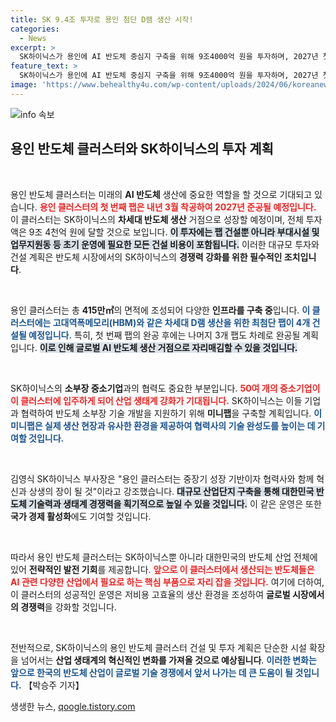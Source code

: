 ```yaml
---
title: SK 9.4조 투자로 용인 첨단 D램 생산 시작!
categories:
  - News
excerpt: >
  SK하이닉스가 용인에 AI 반도체 중심지 구축을 위해 9조4000억 원을 투자하며, 2027년 첫 팹을 준공한다. 중소기업과 협력해 혁신 생태계를 조성할 계획으로, 반도체 산업의 미래를 밝히는 이 프로젝트에 큰 관심이 모인다.
feature_text: >
  SK하이닉스가 용인에 AI 반도체 중심지 구축을 위해 9조4000억 원을 투자하며, 2027년 첫 팹을 준공한다. 중소기업과 협력해 혁신 생태계를 조성할 계획으로, 반도체 산업의 미래를 밝히는 이 프로젝트에 큰 관심이 모인다.
image: 'https://www.behealthy4u.com/wp-content/uploads/2024/06/koreanews.jpg'
---
```


<p><img src="https://www.behealthy4u.com/wp-content/uploads/2024/06/koreanews.jpg" alt="info 속보" /></p>

<h2 data-ke-size="size26">용인 반도체 클러스터와 SK하이닉스의 투자 계획</h2>

<p data-ke-size="size16">&nbsp;</p>

<p>용인 반도체 클러스터는 미래의 <strong>AI 반도체</strong> 생산에 중요한 역할을 할 것으로 기대되고 있습니다. <b><span style="color: #ee2323;">용인 클러스터의 첫 번째 팹은 내년 3월 착공하여 2027년 준공될 예정입니다.</span></b> 이 클러스터는 SK하이닉스의 <strong>차세대 반도체 생산</strong> 거점으로 성장할 예정이며, 전체 투자액은 9조 4천억 원에 달할 것으로 보입니다. <b><span style="background-color: #21538527;">이 투자에는 팹 건설뿐 아니라 부대시설 및 업무지원동 등 초기 운영에 필요한 모든 건설 비용이 포함됩니다.</span></b> 이러한 대규모 투자와 건설 계획은 반도체 시장에서의 SK하이닉스의 <strong>경쟁력 강화를 위한 필수적인 조치입니다</strong>.</p>

<p data-ke-size="size16">&nbsp;</p>

<p>용인 클러스터는 총 <strong>415만㎡</strong>의 면적에 조성되어 다양한 <strong>인프라를 구축 중</strong>입니다. <b><span style="color: #1a5490;">이 클러스터에는 고대역폭메모리(HBM)와 같은 차세대 D램 생산을 위한 최첨단 팹이 4개 건설될 예정입니다.</span></b> 특히, 첫 번째 팹의 완공 후에는 나머지 3개 팹도 차례로 완공될 계획입니다. <b><span style="background-color: #21538527;">이로 인해 글로벌 AI 반도체 생산 거점으로 자리매김할 수 있을 것입니다.</span></b></p>

<p data-ke-size="size16">&nbsp;</p>

<p>SK하이닉스의 <strong>소부장 중소기업</strong>과의 협력도 중요한 부분입니다. <b><span style="color: #ee2323;">50여 개의 중소기업이 이 클러스터에 입주하게 되어 산업 생태계 강화가 기대됩니다.</span></b> SK하이닉스는 이들 기업과 협력하여 반도체 소부장 기술 개발을 지원하기 위해 <strong>미니팹</strong>을 구축할 계획입니다. <b><span style="color: #1a5490;">이 미니팹은 실제 생산 현장과 유사한 환경을 제공하여 협력사의 기술 완성도를 높이는 데 기여할 것입니다.</span></b>  </p>

<p data-ke-size="size16">&nbsp;</p>

<p>김영식 SK하이닉스 부사장은 "용인 클러스터는 중장기 성장 기반이자 협력사와 함께 혁신과 상생의 장이 될 것"이라고 강조했습니다. <b><span style="background-color: #21538527;">대규모 산업단지 구축을 통해 대한민국 반도체 기술력과 생태계 경쟁력을 획기적으로 높일 수 있을 것입니다.</span></b> 이 같은 운영은 또한 <strong>국가 경제 활성화</strong>에도 기여할 것입니다. </p>

<p data-ke-size="size16">&nbsp;</p>

<p>따라서 용인 반도체 클러스터는 SK하이닉스뿐 아니라 대한민국의 반도체 산업 전체에 있어 <strong>전략적인 발전 기회</strong>를 제공합니다. <b><span style="color: #ee2323;">앞으로 이 클러스터에서 생산되는 반도체들은 AI 관련 다양한 산업에서 필요로 하는 핵심 부품으로 자리 잡을 것입니다.</span></b> 여기에 더하여, 이 클러스터의 성공적인 운영은 저비용 고효율의 생산 환경을 조성하여 <strong>글로벌 시장에서의 경쟁력</strong>을 강화할 것입니다.</p>

<p data-ke-size="size16">&nbsp;</p>

<p>전반적으로, SK하이닉스의 용인 반도체 클러스터 건설 및 투자 계획은 단순한 시설 확장을 넘어서는 <strong>산업 생태계의 혁신적인 변화를 가져올 것으로 예상됩니다</strong>. <b><span style="color: #1a5490;">이러한 변화는 앞으로 한국의 반도체 산업이 글로벌 기술 경쟁에서 앞서 나가는 데 큰 도움이 될 것입니다.</span></b> 【박승주 기자】</p>
생생한 뉴스, <a href="https://qoogle.tistory.com" rel="dofollow">qoogle.tistory.com</a>


